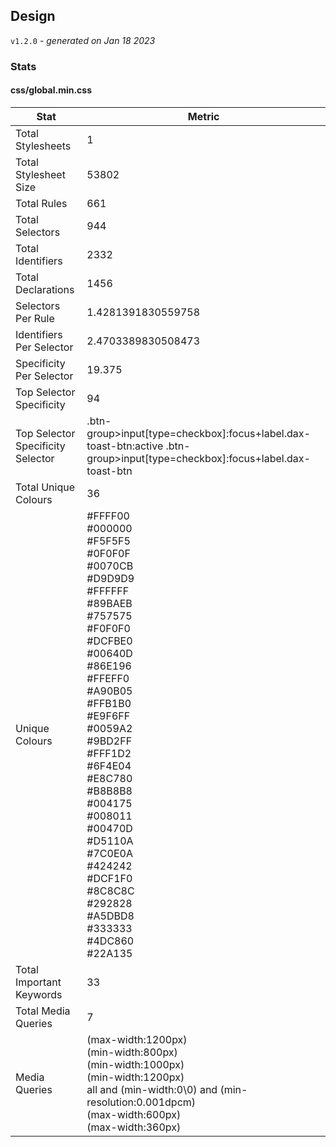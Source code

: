 ## Design
`v1.2.0` - *generated on Jan 18 2023*
### Stats
#### css/global.min.css
|Stat|Metric|
|---|---|
|Total Stylesheets|1|
|Total Stylesheet Size|53802|
|Total Rules|661|
|Total Selectors|944|
|Total Identifiers|2332|
|Total Declarations|1456|
|Selectors Per Rule|1.4281391830559758|
|Identifiers Per Selector|2.4703389830508473|
|Specificity Per Selector|19.375|
|Top Selector Specificity|94|
|Top Selector Specificity Selector|.btn-group>input[type=checkbox]:focus+label.dax-toast-btn:active .btn-group>input[type=checkbox]:focus+label.dax-toast-btn|
|Total Unique Colours|36|
|Unique Colours|#FFFF00<br/>#000000<br/>#F5F5F5<br/>#0F0F0F<br/>#0070CB<br/>#D9D9D9<br/>#FFFFFF<br/>#89BAEB<br/>#757575<br/>#F0F0F0<br/>#DCFBE0<br/>#00640D<br/>#86E196<br/>#FFEFF0<br/>#A90B05<br/>#FFB1B0<br/>#E9F6FF<br/>#0059A2<br/>#9BD2FF<br/>#FFF1D2<br/>#6F4E04<br/>#E8C780<br/>#B8B8B8<br/>#004175<br/>#008011<br/>#00470D<br/>#D5110A<br/>#7C0E0A<br/>#424242<br/>#DCF1F0<br/>#8C8C8C<br/>#292828<br/>#A5DBD8<br/>#333333<br/>#4DC860<br/>#22A135|
|Total Important Keywords|33|
|Total Media Queries|7|
|Media Queries|(max-width:1200px)<br/>(min-width:800px)<br/>(min-width:1000px)<br/>(min-width:1200px)<br/>all and (min-width:0\0) and (min-resolution:0.001dpcm)<br/>(max-width:600px)<br/>(max-width:360px)|